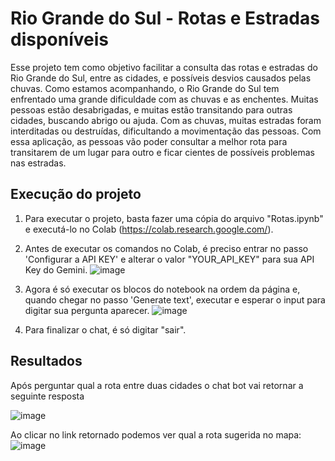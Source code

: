 # Rio Grande do Sul - Rotas e Estradas disponíveis
Esse projeto tem como objetivo facilitar a consulta das rotas e estradas do Rio Grande do Sul, entre as cidades, e possíveis desvios causados pelas chuvas.
Como estamos acompanhando, o Rio Grande do Sul tem enfrentado uma grande dificuldade com as chuvas e as enchentes. Muitas pessoas estão desabrigadas, e muitas estão transitando para outras cidades, buscando abrigo ou ajuda. Com as chuvas, muitas estradas foram interditadas ou destruídas, dificultando a movimentação das pessoas. Com essa aplicação, as pessoas vão poder consultar a melhor rota para transitarem de um lugar para outro e ficar cientes de possíveis problemas nas estradas.

## Execução do projeto

1. Para executar o projeto, basta fazer uma cópia do arquivo "Rotas.ipynb" e executá-lo no Colab (https://colab.research.google.com/).
2. Antes de executar os comandos no Colab, é preciso entrar no passo 'Configurar a API KEY' e alterar o valor "YOUR_API_KEY" para sua API Key do Gemini. 
![image](https://github.com/tiagolobato/RioGrandeSulRotas/assets/53907497/7390ee9c-f668-4ac7-b613-3541271eef0e)

3. Agora é só executar os blocos do notebook na ordem da página e, quando chegar no passo 'Generate text', executar e esperar o input para digitar sua pergunta aparecer.
![image](https://github.com/tiagolobato/RioGrandeSulRotas/assets/53907497/8cc41dbe-2665-46e3-bc2e-fdfe08604663)

4. Para finalizar o chat, é só digitar "sair".
   
## Resultados
Após perguntar qual a rota entre duas cidades o chat bot vai retornar a seguinte resposta

![image](https://github.com/tiagolobato/RioGrandeSulRotas/assets/53907497/ebe69df7-e226-424c-9383-02a5e6c857c7)

Ao clicar no link retornado podemos ver qual a rota sugerida no mapa:
![image](https://github.com/tiagolobato/RioGrandeSulRotas/assets/53907497/05a3ed76-189b-419e-9862-b3db2bd565d4)





